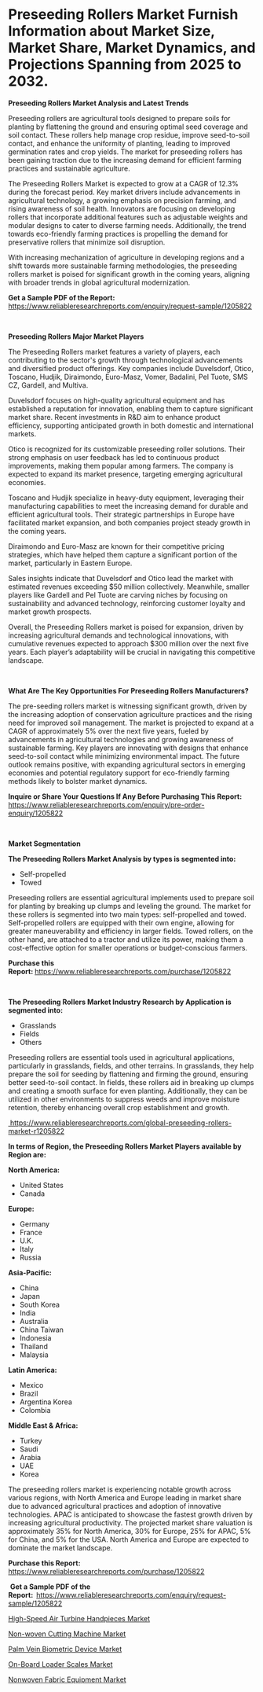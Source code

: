<p><h1>Preseeding Rollers Market Furnish Information about Market Size, Market Share, Market Dynamics, and Projections Spanning from 2025 to 2032.</h1></p><p><strong>Preseeding Rollers Market Analysis and Latest Trends</strong></p>
<p><p>Preseeding rollers are agricultural tools designed to prepare soils for planting by flattening the ground and ensuring optimal seed coverage and soil contact. These rollers help manage crop residue, improve seed-to-soil contact, and enhance the uniformity of planting, leading to improved germination rates and crop yields. The market for preseeding rollers has been gaining traction due to the increasing demand for efficient farming practices and sustainable agriculture.</p><p>The Preseeding Rollers Market is expected to grow at a CAGR of 12.3% during the forecast period. Key market drivers include advancements in agricultural technology, a growing emphasis on precision farming, and rising awareness of soil health. Innovators are focusing on developing rollers that incorporate additional features such as adjustable weights and modular designs to cater to diverse farming needs. Additionally, the trend towards eco-friendly farming practices is propelling the demand for preservative rollers that minimize soil disruption.</p><p>With increasing mechanization of agriculture in developing regions and a shift towards more sustainable farming methodologies, the preseeding rollers market is poised for significant growth in the coming years, aligning with broader trends in global agricultural modernization.</p></p>
<p><strong>Get a Sample PDF of the Report:&nbsp;</strong> <a href="https://www.reliableresearchreports.com/enquiry/request-sample/1205822?utm_campaign=41&utm_medium=2&utm_source=Github&utm_content=ia&utm_term=28022025&utm_id=preseeding-rollers">https://www.reliableresearchreports.com/enquiry/request-sample/1205822</a></p>
<p>&nbsp;</p>
<p><strong>Preseeding Rollers Major Market Players</strong></p>
<p><p>The Preseeding Rollers market features a variety of players, each contributing to the sector's growth through technological advancements and diversified product offerings. Key companies include Duvelsdorf, Otico, Toscano, Hudjik, Diraimondo, Euro-Masz, Vomer, Badalini, Pel Tuote, SMS CZ, Gardell, and Multiva.</p><p>Duvelsdorf focuses on high-quality agricultural equipment and has established a reputation for innovation, enabling them to capture significant market share. Recent investments in R&D aim to enhance product efficiency, supporting anticipated growth in both domestic and international markets.</p><p>Otico is recognized for its customizable preseeding roller solutions. Their strong emphasis on user feedback has led to continuous product improvements, making them popular among farmers. The company is expected to expand its market presence, targeting emerging agricultural economies.</p><p>Toscano and Hudjik specialize in heavy-duty equipment, leveraging their manufacturing capabilities to meet the increasing demand for durable and efficient agricultural tools. Their strategic partnerships in Europe have facilitated market expansion, and both companies project steady growth in the coming years.</p><p>Diraimondo and Euro-Masz are known for their competitive pricing strategies, which have helped them capture a significant portion of the market, particularly in Eastern Europe. </p><p>Sales insights indicate that Duvelsdorf and Otico lead the market with estimated revenues exceeding $50 million collectively. Meanwhile, smaller players like Gardell and Pel Tuote are carving niches by focusing on sustainability and advanced technology, reinforcing customer loyalty and market growth prospects.</p><p>Overall, the Preseeding Rollers market is poised for expansion, driven by increasing agricultural demands and technological innovations, with cumulative revenues expected to approach $300 million over the next five years. Each player’s adaptability will be crucial in navigating this competitive landscape.</p></p>
<p>&nbsp;</p>
<p><strong>What Are The Key Opportunities For Preseeding Rollers Manufacturers?</strong></p>
<p><p>The pre-seeding rollers market is witnessing significant growth, driven by the increasing adoption of conservation agriculture practices and the rising need for improved soil management. The market is projected to expand at a CAGR of approximately 5% over the next five years, fueled by advancements in agricultural technologies and growing awareness of sustainable farming. Key players are innovating with designs that enhance seed-to-soil contact while minimizing environmental impact. The future outlook remains positive, with expanding agricultural sectors in emerging economies and potential regulatory support for eco-friendly farming methods likely to bolster market dynamics.</p></p>
<p><strong>Inquire or Share Your Questions If Any Before Purchasing This Report:</strong> <a href="https://www.reliableresearchreports.com/enquiry/pre-order-enquiry/1205822?utm_campaign=41&utm_medium=2&utm_source=Github&utm_content=ia&utm_term=28022025&utm_id=preseeding-rollers">https://www.reliableresearchreports.com/enquiry/pre-order-enquiry/1205822</a></p>
<p>&nbsp;</p>
<p><strong>Market Segmentation</strong></p>
<p><strong>The Preseeding Rollers Market Analysis by types is segmented into:</strong></p>
<p><ul><li>Self-propelled</li><li>Towed</li></ul></p>
<p><p>Preseeding rollers are essential agricultural implements used to prepare soil for planting by breaking up clumps and leveling the ground. The market for these rollers is segmented into two main types: self-propelled and towed. Self-propelled rollers are equipped with their own engine, allowing for greater maneuverability and efficiency in larger fields. Towed rollers, on the other hand, are attached to a tractor and utilize its power, making them a cost-effective option for smaller operations or budget-conscious farmers.</p></p>
<p><strong>Purchase this Report:&nbsp;</strong><a href="https://www.reliableresearchreports.com/purchase/1205822?utm_campaign=41&utm_medium=2&utm_source=Github&utm_content=ia&utm_term=28022025&utm_id=preseeding-rollers">https://www.reliableresearchreports.com/purchase/1205822</a></p>
<p>&nbsp;</p>
<p><strong>The Preseeding Rollers Market Industry Research by Application is segmented into:</strong></p>
<p><ul><li>Grasslands</li><li>Fields</li><li>Others</li></ul></p>
<p><p>Preseeding rollers are essential tools used in agricultural applications, particularly in grasslands, fields, and other terrains. In grasslands, they help prepare the soil for seeding by flattening and firming the ground, ensuring better seed-to-soil contact. In fields, these rollers aid in breaking up clumps and creating a smooth surface for even planting. Additionally, they can be utilized in other environments to suppress weeds and improve moisture retention, thereby enhancing overall crop establishment and growth.</p></p>
<p><a href="https://www.reliableresearchreports.com/global-preseeding-rollers-market-r1205822?utm_campaign=41&utm_medium=2&utm_source=Github&utm_content=ia&utm_term=28022025&utm_id=preseeding-rollers">&nbsp;https://www.reliableresearchreports.com/global-preseeding-rollers-market-r1205822</a></p>
<p><strong>In terms of Region, the Preseeding Rollers Market Players available by Region are:</strong></p>
<p>
    <p> <strong> North America: </strong>
        <ul>
            <li>United States</li>
            <li>Canada</li>
        </ul>
        </p> 
    <p> <strong> Europe: </strong>
        <ul>
            <li>Germany</li>
            <li>France</li>
            <li>U.K.</li>
            <li>Italy</li>
            <li>Russia</li>
        </ul>
        </p> 
    <p> <strong> Asia-Pacific: </strong>
        <ul>
            <li>China</li>
            <li>Japan</li>
            <li>South Korea</li>
            <li>India</li>
            <li>Australia</li>
            <li>China Taiwan</li>
            <li>Indonesia</li>
            <li>Thailand</li>
            <li>Malaysia</li>
        </ul>
        </p> 
    <p> <strong> Latin America: </strong>
        <ul>
            <li>Mexico</li>
            <li>Brazil</li>
            <li>Argentina Korea</li>
            <li>Colombia</li>
        </ul>
        </p> 
    <p> <strong> Middle East & Africa: </strong>
        <ul>
            <li>Turkey</li>
            <li>Saudi</li>
            <li>Arabia</li>
            <li>UAE</li>
            <li>Korea</li>
        </ul>
    </p>
    </p>
<p><p>The preseeding rollers market is experiencing notable growth across various regions, with North America and Europe leading in market share due to advanced agricultural practices and adoption of innovative technologies. APAC is anticipated to showcase the fastest growth driven by increasing agricultural productivity. The projected market share valuation is approximately 35% for North America, 30% for Europe, 25% for APAC, 5% for China, and 5% for the USA. North America and Europe are expected to dominate the market landscape.</p></p>
<p><strong>Purchase this Report: </strong><a href="https://www.reliableresearchreports.com/purchase/1205822?utm_campaign=41&utm_medium=2&utm_source=Github&utm_content=ia&utm_term=28022025&utm_id=preseeding-rollers">https://www.reliableresearchreports.com/purchase/1205822</a></p>
<p>&nbsp;<strong>Get a Sample PDF of the Report:&nbsp;&nbsp;</strong><a href="https://www.reliableresearchreports.com/enquiry/request-sample/1205822?utm_campaign=41&utm_medium=2&utm_source=Github&utm_content=ia&utm_term=28022025&utm_id=preseeding-rollers">https://www.reliableresearchreports.com/enquiry/request-sample/1205822</a></p>
<p><strong></strong></p>
<p><p><a href="https://github.com/giardafshaxb/Market-Research-Report-List-1/blob/main/high-speed-air-turbine-handpieces-market.md?utm_campaign=41&utm_medium=2&utm_source=Github&utm_content=ia&utm_term=28022025&utm_id=preseeding-rollers">High-Speed Air Turbine Handpieces Market</a></p><p><a href="https://github.com/daemluari/Market-Research-Report-List-1/blob/main/non-woven-cutting-machine-market.md?utm_campaign=41&utm_medium=2&utm_source=Github&utm_content=ia&utm_term=28022025&utm_id=preseeding-rollers">Non-woven Cutting Machine Market</a></p><p><a href="https://github.com/naulasulakr0/Market-Research-Report-List-1/blob/main/palm-vein-biometric-device-market.md?utm_campaign=41&utm_medium=2&utm_source=Github&utm_content=ia&utm_term=28022025&utm_id=preseeding-rollers">Palm Vein Biometric Device Market</a></p><p><a href="https://github.com/haimamuirev8/Market-Research-Report-List-1/blob/main/on-board-loader-scales-market.md?utm_campaign=41&utm_medium=2&utm_source=Github&utm_content=ia&utm_term=28022025&utm_id=preseeding-rollers">On-Board Loader Scales Market</a></p><p><a href="https://github.com/iquiseeboli/Market-Research-Report-List-1/blob/main/nonwoven-fabric-equipment-market.md?utm_campaign=41&utm_medium=2&utm_source=Github&utm_content=ia&utm_term=28022025&utm_id=preseeding-rollers">Nonwoven Fabric Equipment Market</a></p></p>